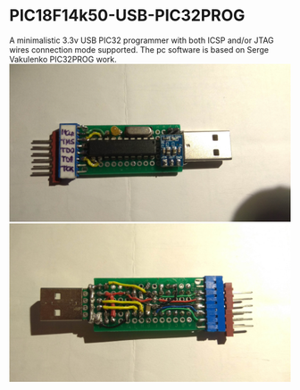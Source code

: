 # PIC18F14k50-USB-PIC32PROG
A minimalistic 3.3v USB PIC32 programmer with both ICSP and/or JTAG wires connection mode supported. The pc software is based on Serge Vakulenko PIC32PROG work.
![alt text](https://github.com/smrach/PIC18F14k50-USB-PIC32PROG/blob/master/Adapter_front.jpg)
![alt text](https://github.com/smrach/PIC18F14k50-USB-PIC32PROG/blob/master/Adapter_back.jpg)
